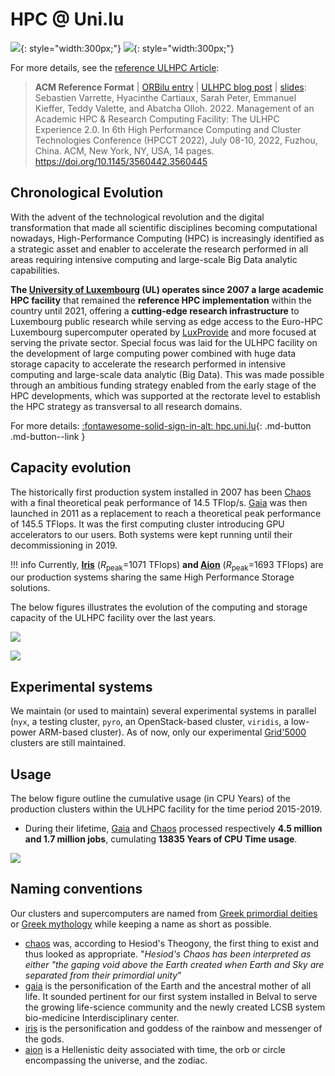 # HPC @ Uni.lu

![](../images/plots/plot_piechart_compute_cluster.png){: style="width:300px;"}
![](../images/plots/plot_piechart_storage_fs.png){: style="width:300px;"}

For more details, see the [reference ULHPC Article](https://hpc.uni.lu/about/publications#ul-hpc-reference-article):

> __ACM Reference Format__ | [ORBilu entry](https://orbilu.uni.lu/handle/10993/51857) | [ULHPC blog post](https://hpc.uni.lu/blog/2022-07-10-acm-hpcct22) | [slides](https://hpc.uni.lu/download/slides/2022-07-10-ACM-HPCCT22.pdf):<br/>
> Sebastien Varrette, Hyacinthe Cartiaux, Sarah Peter, Emmanuel Kieffer, Teddy Valette, and Abatcha Olloh. 2022. Management of an Academic HPC & Research Computing Facility: The ULHPC Experience 2.0. In 6th High Performance Computing and Cluster Technologies Conference (HPCCT 2022), July 08-10, 2022, Fuzhou, China. ACM, New York, NY, USA, 14 pages.
> https://doi.org/10.1145/3560442.3560445



## Chronological Evolution

With the advent of the technological revolution and the digital transformation that made all scientific disciplines becoming computational nowadays, High-Performance Computing (HPC) is increasingly identified as a strategic asset and enabler to accelerate the research performed in all areas requiring intensive computing and large-scale Big Data analytic capabilities.

**The [University of Luxembourg](https://www.uni.lu/research-en/core-facilities/) (UL) operates since 2007 a large academic HPC facility** that remained the **reference HPC implementation** within the country until 2021, offering a **cutting-edge research infrastructure** to Luxembourg public research while serving as edge access to the Euro-HPC Luxembourg supercomputer operated by [LuxProvide](http://www.lxp.lu) and more focused at serving the private sector.
Special focus was laid for the ULHPC facility on the development of large computing power combined with huge data storage capacity to accelerate the research performed in intensive computing and large-scale data analytic (Big Data).
This was made possible through an ambitious funding strategy enabled from the early stage of the HPC developments, which was supported at the rectorate level to establish the HPC strategy as transversal to all research domains.

For more details: [:fontawesome-solid-sign-in-alt: hpc.uni.lu](https://hpc.uni.lu){: .md-button .md-button--link }

## Capacity evolution

The historically first production system installed in 2007 has been [Chaos](https://hpc.uni.lu/systems/chaos/) with a final theoretical peak performance of 14.5 TFlop/s.
[Gaia](https://hpc.uni.lu/systems/gaia/) was then launched in 2011 as a replacement to reach a theoretical peak performance of 145.5 TFlops. It was the first computing cluster introducing GPU accelerators to our users.
Both systems were kept running until their decommissioning in 2019.

!!! info
    Currently, **[Iris](iris/index.md)** ($R_\text{peak}$=1071 TFlops) **and [Aion](aion/index.md)** ($R_\text{peak}$=1693 TFlops) are our production systems sharing the same High Performance Storage solutions.

The below figures illustrates the evolution of the computing and storage capacity of the ULHPC facility over the last years.

![](../images/plots/plot_compute_capacity_yearly_evolution.png)

![](../images/plots/plot_storage_capacity_yearly_evolution.png)

## Experimental systems

We maintain (or used to maintain) several experimental systems in parallel (`nyx`, a testing cluster, `pyro`, an OpenStack-based cluster, `viridis`, a low-power ARM-based cluster). As of now, only our experimental [Grid'5000](https://hpc.uni.lu/systems/g5k/) clusters are still maintained.


## Usage

The below figure outline the cumulative usage (in CPU Years) of the production clusters within the ULHPC facility for the time period 2015-2019.

* During their lifetime, [Gaia](https://hpc.uni.lu/systems/gaia/) and [Chaos](https://hpc.uni.lu/systems/chaos/) processed respectively **4.5 million and 1.7 million jobs**, cumulating **13835 Years of CPU Time usage**.

![](../images/plots/plot_ulhpc_cluster_utilization.png)




## Naming conventions

Our clusters and supercomputers are named from [Greek primordial deities](https://en.wikipedia.org/wiki/Greek_primordial_deities) or [Greek mythology](https://en.wikipedia.org/wiki/Greek_mythology) while keeping a name as short as possible.

* [chaos](https://en.wikipedia.org/wiki/Chaos_(cosmogony)#Greco-Roman_tradition) was, according to Hesiod's Theogony, the first thing to exist and thus looked as appropriate.  "_Hesiod's Chaos has been interpreted as either "the gaping void above the Earth created when Earth and Sky are separated from their primordial unity_"
* [gaia](https://en.wikipedia.org/wiki/Gaia) is the personification of the Earth and the ancestral mother of all life. It sounded pertinent for our first system installed in Belval to serve the growing life-science community and the newly created LCSB system bio-medicine Interdisciplinary center.
* [iris](https://en.wikipedia.org/wiki/Iris_(mythology)) is the personification and goddess of the rainbow and messenger of the gods.
* [aion](https://en.wikipedia.org/wiki/Aion_(deity)) is a Hellenistic deity associated with time, the orb or circle encompassing the universe, and the zodiac.
